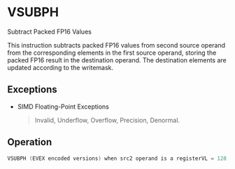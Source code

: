 # VSUBPH

Subtract Packed FP16 Values

This instruction subtracts packed FP16 values from second source operand from the corresponding elements in the first source operand, storing the packed FP16 result in the destination operand.
The destination elements are updated according to the writemask.

## Exceptions

- SIMD Floating-Point Exceptions
  > Invalid, Underflow, Overflow, Precision, Denormal.

## Operation

```C
VSUBPH (EVEX encoded versions) when src2 operand is a registerVL = 128, 256 or 512KL := VL/16IF (VL = 512) AND (EVEX.b = 1):SET_RM(EVEX.RC)ELSESET_RM(MXCSR.RC)FOR j := 0 TO KL-1:IF k1[j] OR *no writemask*:DEST.fp16[j] := SRC1.fp16[j] - SRC2.fp16[j]ELSE IF *zeroing*:DEST.fp16[j] := 0VSUBPH (EVEX encoded versions) when src2 operand is a memory source VL = 128, 256 or 512KL := VL/16FOR j := 0 TO KL-1:IF k1[j] OR *no writemask*:IF EVEX.b = 1:DEST.fp16[j] := SRC1.fp16[j] - SRC2.fp16[0]ELSE:DEST.fp16[j] := SRC1.fp16[j] - SRC2.fp16[j]ELSE IF *zeroing*:DEST.fp16[j] := 0// else dest.fp16[j] remains unchangedDEST[MAXVL-1:VL] := 0 Intel C/C++ Compiler Intrinsic EquivalentVSUBPH __m128h _mm_mask_sub_ph (__m128h src, __mmask8 k, __m128h a, __m128h b);VSUBPH __m128h _mm_maskz_sub_ph (__mmask8 k, __m128h a, __m128h b);VSUBPH __m128h _mm_sub_ph (__m128h a, __m128h b);VSUBPH __m256h _mm256_mask_sub_ph (__m256h src, __mmask16 k, __m256h a, __m256h b);VSUBPH __m256h _mm256_maskz_sub_ph (__mmask16 k, __m256h a, __m256h b);VSUBPH __m256h _mm256_sub_ph (__m256h a, __m256h b);VSUBPH __m512h _mm512_mask_sub_ph (__m512h src, __mmask32 k, __m512h a, __m512h b);VSUBPH __m512h _mm512_maskz_sub_ph (__mmask32 k, __m512h a, __m512h b);VSUBPH __m512h _mm512_sub_ph (__m512h a, __m512h b);VSUBPH __m512h _mm512_mask_sub_round_ph (__m512h src, __mmask32 k, __m512h a, __m512h b, int rounding);VSUBPH __m512h _mm512_maskz_sub_round_ph (__mmask32 k, __m512h a, __m512h b, int rounding);VSUBPH __m512h _mm512_sub_round_ph (__m512h a, __m512h b, int rounding);
```
